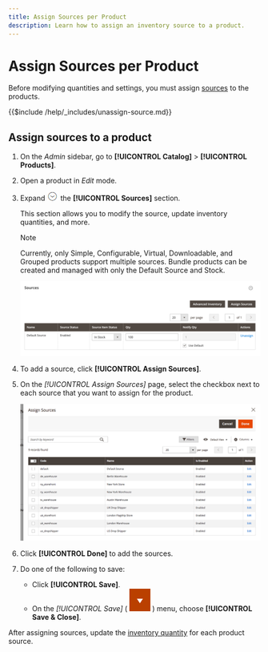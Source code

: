 ```yaml
---
title: Assign Sources per Product
description: Learn how to assign an inventory source to a product.
---
```

# Assign Sources per Product

Before modifying quantities and settings, you must assign [sources](sources-manage.md) to the products.

{{$include /help/_includes/unassign-source.md}}

## Assign sources to a product

1. On the _Admin_ sidebar, go to **[!UICONTROL Catalog]** > **[!UICONTROL Products]**.

1. Open a product in _Edit_ mode.

1. Expand ![Expansion selector](../assets/icon-display-expand.png) the **[!UICONTROL Sources]** section.

   This section allows you to modify the source, update inventory quantities, and more.

   >[!NOTE]
   >
   >Currently, only Simple, Configurable, Virtual, Downloadable, and Grouped products support multiple sources. Bundle products can be created and managed with only the Default Source and Stock.

   ![Product Sources section](assets/inventory-product-sources-before.png)

1. To add a source, click **[!UICONTROL Assign Sources]**.

1. On the _[!UICONTROL Assign Sources]_ page, select the checkbox next to each source that you want to assign for the product.

   ![Product - assign sources](assets/inventory-product-assign-sources.png)

1. Click **[!UICONTROL Done]** to add the sources.

1. Do one of the following to save:

   - Click **[!UICONTROL Save]**.
   - On the _[!UICONTROL Save]_ ( ![menu arrow](../assets/icon-menu-down-arrow-red.png)<!-- set width 25px --> ) menu, choose **[!UICONTROL Save & Close]**.

After assigning sources, update the [inventory quantity](quantities-assign-per-product.md) for each product source.

